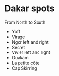 # Dakar spots


From North to South

- Yoff
- Virage
- Ngor left and right
- Secret
- Vivier left and right
- Ouakam
- La petite côte
- Cap Skirring